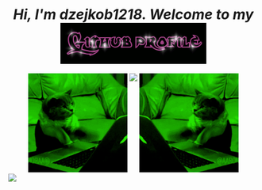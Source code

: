 <div align="center">
<h1 align="center" ><i>Hi, I'm dzejkob1218. Welcome to my <i> <img src="title.gif" align="center"/> </h1> 
  </div>
  
<div align="center">
  <img src="left_cat.gif" width="200" height="200"/>
  <img align="top" src="https://github-readme-stats.vercel.app/api/top-langs/?username=dzejkob1218&langs_count=6&title_color=ffffff&text_color=ffffff&layout=compact&theme=github_dark&hide=blade,scss,shell" />
   <img src="right_cat.gif" width="200" height="200"/>
</div>
  
<img src="https://cdn.jsdelivr.net/gh/devicons/devicon/icons/python/python-plain.svg" />
  
  

